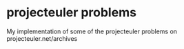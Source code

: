 # projecteuler problems
My implementation of some of the projecteuler problems on projecteuler.net/archives 
